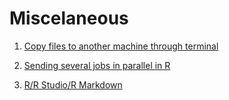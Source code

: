 # Miscelaneous

1. [Copy files to another machine through terminal](https://github.com/MarcooLopez/Miscelaneous/blob/master/copiar.md)

2. [Sending several jobs in parallel in R](https://github.com/MarcooLopez/Miscelaneous/blob/master/parallel_jobs.md)

3. [R/R Studio/R Markdown](https://github.com/MarcooLopez/Miscelaneous/blob/master/R_Studio_Markdown.md)

